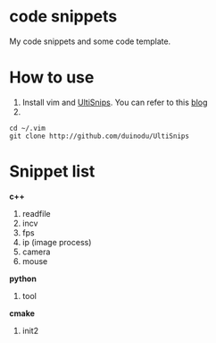 # code snippets
My code snippets and some code template.

# How to use
1. Install vim and [UltiSnips](https://github.com/sirver/UltiSnips). You can refer to this [blog](http://blog.csdn.net/duinodu/article/details/52503218)
2. 
```
cd ~/.vim
git clone http://github.com/duinodu/UltiSnips
```

# Snippet list
**c++**

1. readfile
2. incv
3. fps
4. ip (image process)
5. camera
6.  mouse 

**python**

1. tool

**cmake**

1. init2
